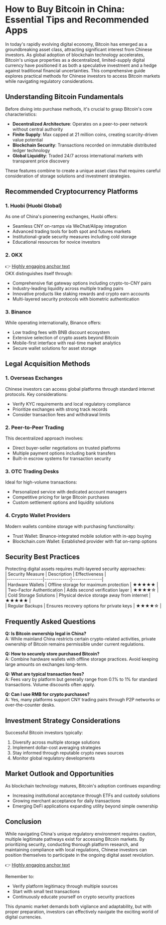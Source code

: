 # How to Buy Bitcoin in China: Essential Tips and Recommended Apps  

In today's rapidly evolving digital economy, Bitcoin has emerged as a groundbreaking asset class, attracting significant interest from Chinese investors. As global adoption of blockchain technology accelerates, Bitcoin's unique properties as a decentralized, limited-supply digital currency have positioned it as both a speculative investment and a hedge against traditional financial uncertainties. This comprehensive guide explores practical methods for Chinese investors to access Bitcoin markets while navigating regulatory considerations.  

## Understanding Bitcoin Fundamentals  

Before diving into purchase methods, it's crucial to grasp Bitcoin's core characteristics:  
- **Decentralized Architecture**: Operates on a peer-to-peer network without central authority  
- **Finite Supply**: Max capped at 21 million coins, creating scarcity-driven value potential  
- **Blockchain Security**: Transactions recorded on immutable distributed ledger technology  
- **Global Liquidity**: Traded 24/7 across international markets with transparent price discovery  

These features combine to create a unique asset class that requires careful consideration of storage solutions and investment strategies.  

## Recommended Cryptocurrency Platforms  

### 1. **Huobi (Huobi Global)**  
As one of China's pioneering exchanges, Huobi offers:  
- Seamless CNY on-ramps via WeChat/Alipay integration  
- Advanced trading tools for both spot and futures markets  
- Institutional-grade security measures including cold storage  
- Educational resources for novice investors  

### 2. **OKX**  
👉 [Highly engaging anchor text](https://bit.ly/okx-bonus)  
OKX distinguishes itself through:  
- Comprehensive fiat gateway options including crypto-to-CNY pairs  
- Industry-leading liquidity across multiple trading pairs  
- Innovative products like staking rewards and crypto earn accounts  
- Multi-layered security protocols with biometric authentication  

### 3. **Binance**  
While operating internationally, Binance offers:  
- Low trading fees with BNB discount ecosystem  
- Extensive selection of crypto assets beyond Bitcoin  
- Mobile-first interface with real-time market analytics  
- Secure wallet solutions for asset storage  

## Legal Acquisition Methods  

### 1. **Overseas Exchanges**  
Chinese investors can access global platforms through standard internet protocols. Key considerations:  
- Verify KYC requirements and local regulatory compliance  
- Prioritize exchanges with strong track records  
- Consider transaction fees and withdrawal limits  

### 2. **Peer-to-Peer Trading**  
This decentralized approach involves:  
- Direct buyer-seller negotiations on trusted platforms  
- Multiple payment options including bank transfers  
- Built-in escrow systems for transaction security  

### 3. **OTC Trading Desks**  
Ideal for high-volume transactions:  
- Personalized service with dedicated account managers  
- Competitive pricing for large Bitcoin purchases  
- Custom settlement options and liquidity solutions  

### 4. **Crypto Wallet Providers**  
Modern wallets combine storage with purchasing functionality:  
- Trust Wallet: Binance-integrated mobile solution with in-app buying  
- Blockchain.com Wallet: Established provider with fiat on-ramp options  

## Security Best Practices  

Protecting digital assets requires multi-layered security approaches:  
| Security Measure | Description | Effectiveness |  
|------------------|-------------|---------------|  
| Hardware Wallets | Offline storage for maximum protection | ★★★★★ |  
| Two-Factor Authentication | Adds second verification layer | ★★★★☆ |  
| Cold Storage Solutions | Physical device storage away from internet | ★★★★★ |  
| Regular Backups | Ensures recovery options for private keys | ★★★★☆ |  

## Frequently Asked Questions  

**Q: Is Bitcoin ownership legal in China?**  
A: While mainland China restricts certain crypto-related activities, private ownership of Bitcoin remains permissible under current regulations.  

**Q: How to securely store purchased Bitcoin?**  
A: Combine hardware wallets with offline storage practices. Avoid keeping large amounts on exchanges long-term.  

**Q: What are typical transaction fees?**  
A: Fees vary by platform but generally range from 0.1% to 1% for standard transactions. Volume discounts often apply.  

**Q: Can I use RMB for crypto purchases?**  
A: Yes, many platforms support CNY trading pairs through P2P networks or over-the-counter desks.  

## Investment Strategy Considerations  

Successful Bitcoin investors typically:  
1. Diversify across multiple storage solutions  
2. Implement dollar-cost averaging strategies  
3. Stay informed through reputable crypto news sources  
4. Monitor global regulatory developments  

## Market Outlook and Opportunities  

As blockchain technology matures, Bitcoin's adoption continues expanding:  
- Increasing institutional acceptance through ETFs and custody solutions  
- Growing merchant acceptance for daily transactions  
- Emerging DeFi applications expanding utility beyond simple ownership  

## Conclusion  

While navigating China's unique regulatory environment requires caution, multiple legitimate pathways exist for accessing Bitcoin markets. By prioritizing security, conducting thorough platform research, and maintaining compliance with local regulations, Chinese investors can position themselves to participate in the ongoing digital asset revolution.  

👉 [Highly engaging anchor text](https://bit.ly/okx-bonus)  

Remember to:  
- Verify platform legitimacy through multiple sources  
- Start with small test transactions  
- Continuously educate yourself on crypto security practices  

This dynamic market demands both vigilance and adaptability, but with proper preparation, investors can effectively navigate the exciting world of digital currencies.